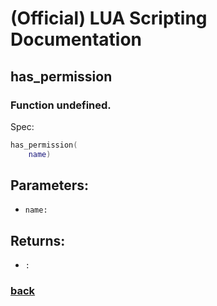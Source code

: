 
# (Official) LUA Scripting Documentation

## has_permission

### Function undefined.

Spec:
```lua
has_permission(
	name)
```
## Parameters:
- `name:` 

## Returns:
- `:` 

### [back](../other)
